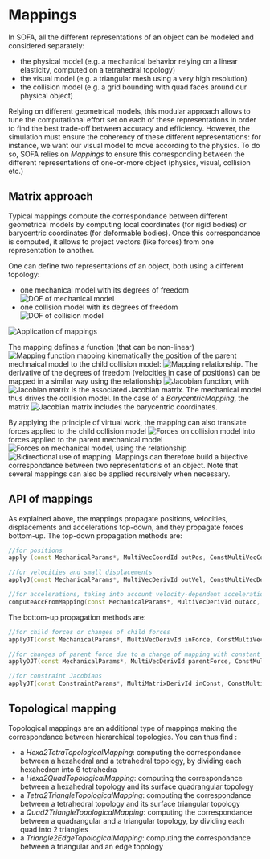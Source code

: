 Mappings
========


In SOFA, all the different representations of an object can be modeled and considered separately:
  - the physical model (e.g. a mechanical behavior relying on a linear elasticity, computed on a tetrahedral topology)
  - the visual model (e.g. a triangular mesh using a very high resolution)
  - the collision model (e.g. a grid bounding with quad faces around our physical object)

Relying on different geometrical models, this modular approach allows to tune the computational effort set on each of these representations in order to find the best trade-off between accuracy and efficiency. However, the simulation must ensure the coherency of these different representations: for instance, we want our visual model to move according to the physics. To do so, SOFA relies on _Mappings_ to ensure this corresponding between the different representations of one-or-more object (physics, visual, collision etc.)


Matrix approach
---------------

Typical mappings compute the correspondance between different geometrical models by computing local coordinates (for rigid bodies) or barycentric coordinates (for deformable bodies). Once this correspondance is computed, it allows to project vectors (like forces) from one representation to another.


One can define two representations of an object, both using a different topology:
  - one mechanical model with its degrees of freedom <img src="https://latex.codecogs.com/gif.latex?$$q$$" title="DOF of mechanical model" />
  - one collision model with its degrees of freedom <img src="https://latex.codecogs.com/gif.latex?$$p$$" title="DOF of collision model" />

![Application of mappings](https://www.sofa-framework.org/wp-content/uploads/2018/10/Mapping-illustration.png)

The mapping defines a function (that can be non-linear) <img src="https://latex.codecogs.com/gif.latex?$$\mathbb{J}$$" title="Mapping function" /> mapping kinematically the position of the parent mechnaical model to the child collision model: <img src="https://latex.codecogs.com/gif.latex?$$p=\mathbb{J}(p)$$" title="Mapping relationship" />. The derivative of the degrees of freedom (velocities in case of positions) can be mapped in a similar way using the relationship <img src="https://latex.codecogs.com/gif.latex?$$v_p=\mathbf{J}v_q$$" title="Jacobian function" />, with <img src="https://latex.codecogs.com/gif.latex?\mathbf{J}=\textstyle\frac{\partial%20p}{\partial%20q}" title="Jacobian matrix" /> is the associated Jacobian matrix. The mechanical model thus drives the collision model. In the case of a _BarycentricMapping_, the matrix <img src="https://latex.codecogs.com/gif.latex?$$\mathbf{J}$$" title="Jacobian matrix" /> includes the barycentric coordinates.

By applying the principle of virtual work, the mapping can also translate forces applied to the child collision model <img src="https://latex.codecogs.com/gif.latex?$$f_p$$" title="Forces on collision model" /> into forces applied to the parent mechanical model <img src="https://latex.codecogs.com/gif.latex?$$f_q$$" title="Forces on mechanical model" />, using the relationship <img src="https://latex.codecogs.com/gif.latex?$$f_{q}=\mathbf{J}^{T}f_{p}$$" title="Bidirectional use of mapping" />. Mappings can therefore build a bijective correspondance between two representations of an object. Note that several mappings can also be applied recursively when necessary.


API of mappings
---------------

As explained above, the mappings propagate positions, velocities, displacements and accelerations top-down, and they propagate forces bottom-up. The top-down propagation methods are:

```cpp
//for positions
apply (const MechanicalParams*, MultiVecCoordId outPos, ConstMultiVecCoordId inPos );

//for velocities and small displacements
applyJ(const MechanicalParams*, MultiVecDerivId outVel, ConstMultiVecDerivId inVel );

//for accelerations, taking into account velocity-dependent accelerations in nonlinear mappings
computeAccFromMapping(const MechanicalParams*, MultiVecDerivId outAcc, ConstMultiVecDeri inVel, ConstMultiVecDerivId inAcc );
```

The bottom-up propagation methods are:

```cpp
//for child forces or changes of child forces
applyJT(const MechanicalParams*, MultiVecDerivId inForce, ConstMultiVecDerivId outForce );

//for changes of parent force due to a change of mapping with constant child force
applyDJT(const MechanicalParams*, MultiVecDerivId parentForce, ConstMultiVecDerivId childForce );

//for constraint Jacobians
applyJT(const ConstraintParams*, MultiMatrixDerivId inConst, ConstMultiMatrixDerivId outConst );
```

Topological mapping
-------------------

Topological mappings are an additional type of mappings making the correspondance between hierarchical topologies. You can thus find :
  - a _Hexa2TetraTopologicalMapping_: computing the correspondance between a hexahedral and a tetrahedral topology, by dividing each hexahedron into 6 tetrahedra
  - a _Hexa2QuadTopologicalMapping_: computing the correspondance between a hexahedral topology and its surface quadrangular topology
  - a _Tetra2TriangleTopologicalMapping_: computing the correspondance between a tetrahedral topology and its surface triangular topology
  - a _Quad2TriangleTopologicalMapping_: computing the correspondance between a quadrangular and a triangular topology, by dividing each quad into 2 triangles
  - a _Triangle2EdgeTopologicalMapping_: computing the correspondance between a triangular and an edge topology